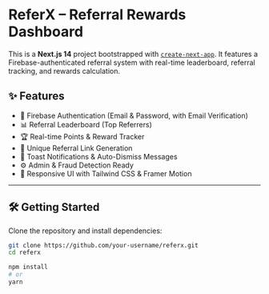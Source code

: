 # ReferX – Referral Rewards Dashboard

This is a **Next.js 14** project bootstrapped with [`create-next-app`](https://nextjs.org/docs/app/api-reference/cli/create-next-app). It features a Firebase-authenticated referral system with real-time leaderboard, referral tracking, and rewards calculation.

## ✨ Features

- 🔐 Firebase Authentication (Email & Password, with Email Verification)
- 📊 Referral Leaderboard (Top Referrers)
- 🏆 Real-time Points & Reward Tracker
- 🔗 Unique Referral Link Generation
- 💌 Toast Notifications & Auto-Dismiss Messages
- ⚙️ Admin & Fraud Detection Ready
- 🎨 Responsive UI with Tailwind CSS & Framer Motion

---

## 🛠️ Getting Started

Clone the repository and install dependencies:

```bash
git clone https://github.com/your-username/referx.git
cd referx

npm install
# or
yarn
```
